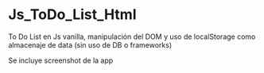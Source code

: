 # Js_ToDo_List_Html
To Do List en Js vanilla, manipulación del DOM y uso de localStorage como almacenaje de data (sin uso de DB o frameworks)

Se incluye screenshot de la app

